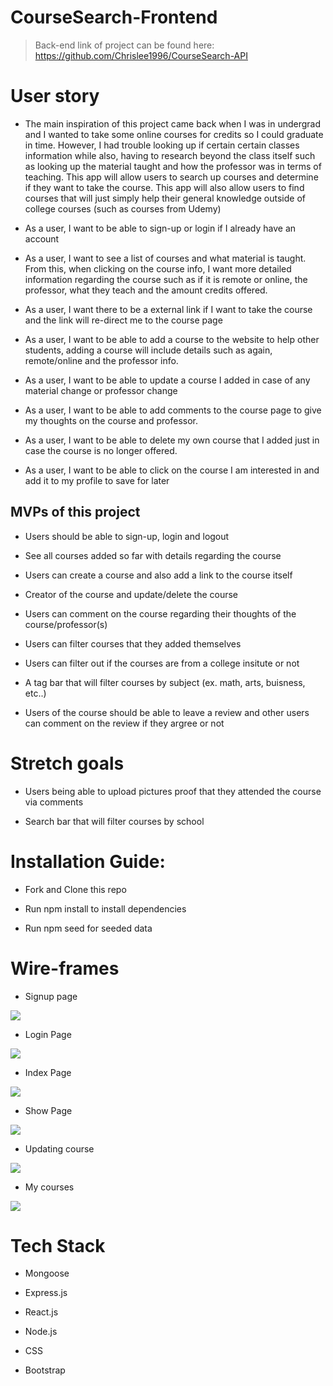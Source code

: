 # CourseSearch-Frontend

> Back-end link of project can be found here: https://github.com/Chrislee1996/CourseSearch-API

# User story

* The main inspiration of this project came back when I was in undergrad and I wanted to take some online courses for credits so I could graduate in time. However, I had trouble looking up if certain certain classes information while also, having to research beyond the class itself such as looking up the material taught and how the professor was in terms of teaching. This app will allow users to search up courses and determine if they want to take the course. This app will also allow users to find courses that will just simply help their general knowledge outside of college courses (such as courses from Udemy)

* As a user, I want to be able to sign-up or login if I already have an account

* As a user, I want to see a list of courses and what material is taught. From this, when clicking on the course info, I want more detailed information regarding the course such as if it is remote or online, the professor, what they teach and the amount credits offered.

* As a user, I want there to be a external link if I want to take the course and the link will re-direct me to the course page

* As a user, I want to be able to add a course to the website to help other students, adding a course will include details such as again, remote/online and the professor info. 

* As a user, I want to be able to update a course I added in case of any material change or professor change

* As a user, I want to be able to add comments to the course page to give my thoughts on the course and professor.

* As a user, I want to be able to delete my own course that I added just in case the course is no longer offered. 

* As a user, I want to be able to click on the course I am interested in and add it to my profile to save for later


## MVPs of this project

* Users should be able to sign-up, login and logout

* See all courses added so far with details regarding the course

* Users can create a course and also add a link to the course itself

* Creator of the course and update/delete the course

* Users can comment on the course regarding their thoughts of the course/professor(s)

* Users can filter courses that they added themselves

* Users can filter out if the courses are from a college insitute or not

* A tag bar that will filter courses by subject (ex. math, arts, buisness, etc..)

* Users of the course should be able to leave a review and other users can comment on the review if they argree or not




# Stretch goals 

* Users being able to upload pictures proof that they attended the course via comments

* Search bar that will filter courses by school


# Installation Guide:

* Fork and Clone this repo

* Run npm install to install dependencies

* Run npm seed for seeded data



# Wire-frames

* Signup page

![](images/wireframes/signup.PNG)

* Login Page

![](images/wireframes/login.png)

* Index Page

![](images/wireframes/indexpage.png)

* Show Page

![](images/wireframes/showpage.png)

* Updating course

![](images/wireframes/updatepage.PNG)

* My courses

![](images/wireframes/minecourses.PNG)



# Tech Stack 

* Mongoose 

* Express.js

* React.js

* Node.js

* CSS

* Bootstrap

